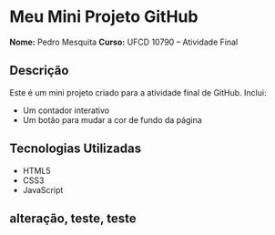 # Meu Mini Projeto GitHub

**Nome:** Pedro Mesquita 
**Curso:** UFCD 10790 – Atividade Final

## Descrição
Este é um mini projeto criado para a atividade final de GitHub. Inclui:
- Um contador interativo
- Um botão para mudar a cor de fundo da página


## Tecnologias Utilizadas
- HTML5
- CSS3
- JavaScript


## alteração, teste, teste
